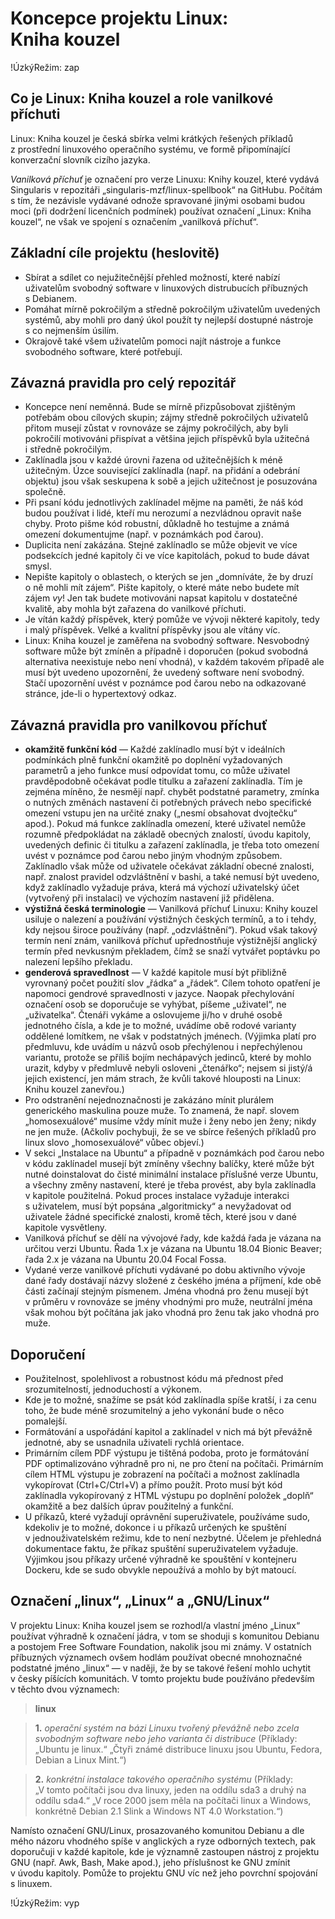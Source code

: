 <!--

Linux Kniha kouzel, část Koncepce projektu Linux: Kniha kouzel
Copyright (c) 2019, 2020 Singularis <singularis@volny.cz>

Toto dílo je dílem svobodné kultury; můžete ho šířit a modifikovat pod
podmínkami licence Creative Commons Attribution-ShareAlike 4.0 International
vydané neziskovou organizací Creative Commons. Text licence je přiložený
k tomuto projektu nebo ho můžete najít na webové adrese:

https://creativecommons.org/licenses/by-sa/4.0/

-->

# Koncepce projektu Linux: Kniha kouzel

!ÚzkýRežim: zap

## Co je Linux: Kniha kouzel a role vanilkové příchuti

Linux: Kniha kouzel je česká sbírka velmi krátkých řešených příkladů
z prostřední linuxového operačního systému, ve formě připomínající
konverzační slovník cizího jazyka.

*Vanilková příchuť* je označení pro verze Linuxu: Knihy kouzel,
které vydává Singularis v repozitáři „singularis-mzf/linux-spellbook“ na GitHubu.
Počítám s tím, že nezávisle vydávané odnože spravované jinými osobami budou moci
(při dodržení licenčních podmínek) používat označení „Linux: Kniha kouzel“,
ne však ve spojení s označením „vanilková příchuť“.

## Základní cíle projektu (heslovitě)

* Sbírat a sdílet co nejužitečnější přehled možností, které nabízí uživatelům svobodný software v linuxových distrubucích příbuzných s Debianem.
* Pomáhat mírně pokročilým a středně pokročilým uživatelům uvedených systémů, aby mohli pro daný úkol použít ty nejlepší dostupné nástroje s co nejmenším úsilím.
* Okrajově také všem uživatelům pomoci najít nástroje a funkce svobodného software, které potřebují.

## Závazná pravidla pro celý repozitář

* Koncepce není neměnná. Bude se mírně přizpůsobovat zjištěným potřebám obou cílových skupin; zájmy středně pokročilých uživatelů přitom musejí zůstat v rovnováze se zájmy pokročilých, aby byli pokročilí motivováni přispívat a většina jejich příspěvků byla užitečná i středně pokročilým.
* Zaklínadla jsou v každé úrovni řazena od užitečnějších k méně užitečným. Úzce související zaklínadla (např. na přidání a odebrání objektu) jsou však seskupena k sobě a jejich užitečnost je posuzována společně.
* Při psaní kódu jednotlivých zaklínadel mějme na paměti, že náš kód budou používat i lidé, kteří mu nerozumí a nezvládnou opravit naše chyby. Proto pišme kód robustní, důkladně ho testujme a známá omezení dokumentujme (např. v poznámkách pod čarou).
* Duplicita není zakázána. Stejné zaklínadlo se může objevit ve více podsekcích jedné kapitoly či ve více kapitolách, pokud to bude dávat smysl.
* Nepište kapitoly o oblastech, o kterých se jen „domníváte, že by druzí o ně mohli mít zájem“. Pište kapitoly, o které máte nebo budete mít zájem *vy*! Jen tak budete motivováni napsat kapitolu v dostatečné kvalitě, aby mohla být zařazena do vanilkové příchuti.
* Je vítán každý příspěvek, který pomůže ve vývoji některé kapitoly, tedy i malý příspěvek. Velké a kvalitní příspěvky jsou ale vítány víc.
* Linux: Kniha kouzel je zaměřena na svobodný software. Nesvobodný software může být zmíněn a případně i doporučen (pokud svobodná alternativa neexistuje nebo není vhodná), v každém takovém případě ale musí být uvedeno upozornění, že uvedený software není svobodný. Stačí upozornění uvést v poznámce pod čarou nebo na odkazované stránce, jde-li o hypertextový odkaz.

## Závazná pravidla pro vanilkovou příchuť

* **okamžitě funkční kód** — Každé zaklínadlo musí být v ideálních podmínkách plně funkční okamžitě po doplnění vyžadovaných parametrů a jeho funkce musí odpovídat tomu, co může uživatel pravděpodobně očekávat podle titulku a zařazení zaklínadla. Tím je zejména míněno, že nesmějí např. chybět podstatné parametry, zmínka o nutných změnách nastavení či potřebných právech nebo specifické omezení vstupu jen na určité znaky („nesmí obsahovat dvojtečku“ apod.). Pokud má funkce zaklínadla omezení, které uživatel nemůže rozumně předpokládat na základě obecných znalostí, úvodu kapitoly, uvedených definic či titulku a zařazení zaklínadla, je třeba toto omezení uvést v poznámce pod čarou nebo jiným vhodným způsobem. Zaklínadlo však může od uživatele očekávat základní obecné znalosti, např. znalost pravidel odzvláštnění v bashi, a také nemusí být uvedeno, když zaklínadlo vyžaduje práva, která má výchozí uživatelský účet (vytvořený při instalaci) ve výchozím nastavení již přidělena.
* **výstižná česká terminologie** — Vanilková příchuť Linuxu: Knihy kouzel usiluje o nalezení a používání výstižných českých termínů, a to i tehdy, kdy nejsou široce používány (např. „odzvláštnění“). Pokud však takový termín není znám, vanilková příchuť upřednostňuje výstižnější anglický termín před nevkusným překladem, čímž se snaží vytvářet poptávku po nalezení lepšího překladu.
* **genderová spravedlnost** — V každé kapitole musí být přibližně vyrovnaný počet použití slov „řádka“ a „řádek“. Cílem tohoto opatření je napomoci gendrové spravedlnosti v jazyce. Naopak přechylování označení osob se doporučuje se vyhýbat, píšeme „uživatel“, ne „uživatelka“. Čtenáři vykáme a oslovujeme ji/ho v druhé osobě jednotného čísla, a kde je to možné, uvádíme obě rodové varianty oddělené lomítkem, ne však v podstatných jménech. (Výjimka platí pro předmluvu, kde uvádím u názvů osob přechýlenou i nepřechýlenou variantu, protože se příliš bojím nechápavých jedinců, které by mohlo urazit, kdyby v předmluvě nebyli osloveni „čtenářko“; nejsem si jistý/á jejich existencí, jen mám strach, že kvůli takové hlouposti na Linux: Knihu kouzel zanevřou.)
* Pro odstranění nejednoznačnosti je zakázáno mínit plurálem generického maskulina pouze muže. To znamená, že např. slovem „homosexuálové“ musíme vždy mínit muže i ženy nebo jen ženy; nikdy ne jen muže. (Ačkoliv pochybuji, že se ve sbírce řešených příkladů pro linux slovo „homosexuálové“ vůbec objeví.)
* V sekci „Instalace na Ubuntu“ a případně v poznámkách pod čarou nebo v kódu zaklínadel musejí být zmíněny všechny balíčky, které může být nutné doinstalovat do čisté minimální instalace příslušné verze Ubuntu, a všechny změny nastavení, které je třeba provést, aby byla zaklínadla v kapitole použitelná. Pokud proces instalace vyžaduje interakci s uživatelem, musí být popsána „algoritmicky“ a nevyžadovat od uživatele žádné specifické znalosti, kromě těch, které jsou v dané kapitole vysvětleny.
* Vanilková příchuť se dělí na vývojové řady, kde každá řada je vázana na určitou verzi Ubuntu. Řada 1.x je vázana na Ubuntu 18.04 Bionic Beaver; řada 2.x je vázana na Ubuntu 20.04 Focal Fossa.
* Vydané verze vanilkové příchuti vydávané po dobu aktivního vývoje dané řady dostávají názvy složené z českého jména a příjmení, kde obě části začínají stejným písmenem. Jména vhodná pro ženu musejí být v průměru v rovnováze se jmény vhodnými pro muže, neutrální jména však mohou být počítána jak jako vhodná pro ženu tak jako vhodná pro muže.

## Doporučení

* Použitelnost, spolehlivost a robustnost kódu má přednost před srozumitelností, jednoduchostí a výkonem.
* Kde je to možné, snažíme se psát kód zaklínadla spíše kratší, i za cenu toho, že bude méně srozumitelný a jeho vykonání bude o něco pomalejší.
* Formátování a uspořádání kapitol a zaklínadel v nich má být převážně jednotné, aby se usnadnila uživateli rychlá orientace.
* Primárním cílem PDF výstupu je tištěná podoba, proto je formátování PDF optimalizováno výhradně pro ni, ne pro čtení na počítači. Primárním cílem HTML výstupu je zobrazení na počítači a možnost zaklínadla vykopírovat (Ctrl+C/Ctrl+V) a přímo použít. Proto musí být kód zaklínadla vykopírovaný z HTML výstupu po doplnění položek „doplň“ okamžitě a bez dalších úprav použitelný a funkční.
* U příkazů, které vyžadují oprávnění superuživatele, používáme sudo, kdekoliv je to možné, dokonce i u příkazů určených ke spuštění v jednouživatelském režimu, kde to není nezbytné. Účelem je přehledná dokumentace faktu, že příkaz spuštění superuživatelem vyžaduje. Výjimkou jsou příkazy určené výhradně ke spouštění v kontejneru Dockeru, kde se sudo obvykle nepoužívá a mohlo by být matoucí.

## Označení „linux“, „Linux“ a „GNU/Linux“

V projektu Linux: Kniha kouzel jsem se rozhodl/a vlastní jméno „Linux“ používat výhradně
k označení jádra, v tom se shoduji s komunitou Debianu a postojem Free Software Foundation,
nakolik jsou mi známy. V ostatních příbuzných významech ovšem hodlám používat
obecné mnohoznačné podstatné jméno „linux“ — v naději, že by se takové řešení mohlo uchytit
v česky píšících komunitách. V tomto projektu bude používáno především v těchto dvou
významech:

> **linux**

> **1.** *operační systém na bázi Linuxu tvořený převážně nebo zcela svobodným software nebo jeho varianta či distribuce* (Příklady: „Ubuntu je linux.“ „Čtyři známé distribuce linuxu jsou Ubuntu, Fedora, Debian a Linux Mint.“)

> **2.** *konkrétní instalace takového operačního systému* (Příklady: „V tomto počítači jsou dva linuxy, jeden na oddílu sda3 a druhý na oddílu sda4.“ „V roce 2000 jsem měla na počítači linux a Windows, konkrétně Debian 2.1 Slink a Windows NT 4.0 Workstation.“)

Namísto označení GNU/Linux, prosazovaného komunitou Debianu a dle mého názoru
vhodného spíše v anglických a ryze odborných textech, pak doporučuji v každé kapitole,
kde je významně zastoupen nástroj z projektu GNU (např. Awk, Bash, Make apod.),
jeho příslušnost ke GNU zmínit v úvodu kapitoly. Pomůže to projektu GNU víc
než jeho povrchní spojování s linuxem.

!ÚzkýRežim: vyp
